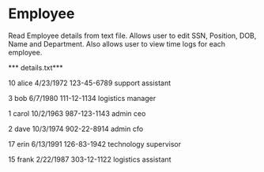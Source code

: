 Employee
========
Read Employee details from text file. Allows user to edit SSN, Position, DOB, Name and Department. 
Also allows user to view time logs for each employee. 

*** details.txt*** 

10 alice 4/23/1972 123-45-6789 support assistant

3 bob 6/7/1980 111-12-1134 logistics manager

1 carol 10/2/1963 987-123-1143 admin ceo

2 dave 10/3/1974 902-22-8914 admin cfo

17 erin 6/13/1991 126-83-1942 technology supervisor

15 frank 2/22/1987 303-12-1122 logistics assistant
